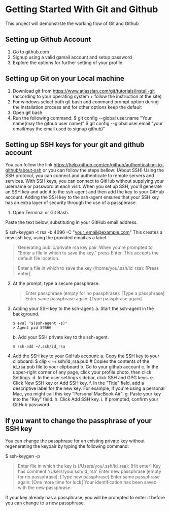 # Getting Started With Git and Github

This project will demonstrste the working flow of Git and Github

## Setting up Github Account

1. Go to github.com
2. Signup using a valid gamail account and setup password
3. Explore the options for further setting of your profile

## Setting up Git on your Local machine

1. Download git from https://www.atlassian.com/git/tutorials/install-git (according to your operating system + follow the instruction at the site)
2. For windows select both git bash and command prompt option during the installation process and for other options keep the default
3. Open git bash
4. Run the following command:
   $ git config --global user.name "Your name(may the github user name)"
    $ git config --global user.email "your email(may the email used to signup github)"

## Setting up SSH keys for your git and github account

You can follow the link https://help.github.com/en/github/authenticating-to-github/about-ssh
or you can follow the steps bellow:
(About SSH)
Using the SSH protocol, you can connect and authenticate to remote servers and services.
With SSH keys, you can connect to GitHub without supplying your username or password at each visit.
When you set up SSH, you'll generate an SSH key and add it to the ssh-agent and then add the key to your GitHub account.
Adding the SSH key to the ssh-agent ensures that your SSH key has an extra layer of security through the use of a passphrase.

1. Open Terminal or Git Bash.

Paste the text below, substituting in your GitHub email address.

\$ ssh-keygen -t rsa -b 4096 -C "your_email@example.com"
This creates a new ssh key, using the provided email as a label.

> Generating public/private rsa key pair.
> When you're prompted to "Enter a file in which to save the key," press Enter. This accepts the default file location.

> Enter a file in which to save the key (/home/you/.ssh/id_rsa): [Press enter]

2.  At the prompt, type a secure passphrase.

    > Enter passphrase (empty for no passphrase): [Type a passphrase]
    > Enter same passphrase again: [Type passphrase again]

3.  Adding your SSH key to the ssh-agent:
    a. Start the ssh-agent in the background.

        $ eval "$(ssh-agent -s)"
        > Agent pid 59566

    b. Add your SSH private key to the ssh-agent.

        $ ssh-add ~/.ssh/id_rsa

4.  Add the SSH key to your GitHub account:
    a. Copy the SSH key to your clipboard:
    \$ clip < ~/.ssh/id_rsa.pub # Copies the contents of the id_rsa.pub file to your clipboard
    b. Go to your github account
    c. In the upper-right corner of any page, click your profile photo, then click Settings.
    d. In the user settings sidebar, click SSH and GPG keys.
    e. Click New SSH key or Add SSH key.
    f. In the "Title" field, add a descriptive label for the new key.
    For example, if you're using a personal Mac, you might call this key "Personal MacBook Air".
    g. Paste your key into the "Key" field.
    h. Click Add SSH key.
    i. If prompted, confirm your GitHub password.

## If you want to change the passphrase of your SSH key

You can change the passphrase for an existing private key without regenerating the keypair by typing the following command:

\$ ssh-keygen -p

> Enter file in which the key is (/Users/you/.ssh/id_rsa): [Hit enter]
> Key has comment '/Users/you/.ssh/id_rsa'
> Enter new passphrase (empty for no passphrase): [Type new passphrase]
> Enter same passphrase again: [One more time for luck]
> Your identification has been saved with the new passphrase.

If your key already has a passphrase, you will be prompted to enter it before you can change to a new passphrase.
